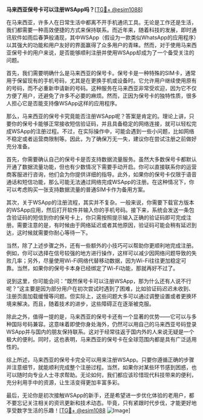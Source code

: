 **马来西亚保号卡可以注册WSApp吗？**[[TG💪+ @esim1088](https://t.me/s/esim1088)]

在马来西亚，许多人在日常生活中都离不开手机通讯工具。无论是工作还是生活，我们都需要一种高效便捷的方式来保持联系。而近年来，随着科技的发展，即时通讯软件如雨后春笋般涌现，其中WSApp（假设为一款类似WhatsApp的应用程序）以其强大的功能和用户友好的界面赢得了众多用户的青睐。然而，对于使用马来西亚保号卡的用户来说，是否能够顺利注册并使用WSApp却成为了一个备受关注的问题。

首先，我们需要明确什么是马来西亚的保号卡。保号卡是一种特殊的SIM卡，通常用于保留现有的手机号码，尤其是在更换手机或设备时。它允许用户继续使用原有的号码，而不必重新申请新的号码。这种服务在马来西亚非常受欢迎，因为它不仅方便了用户，还避免了许多不必要的麻烦。然而，正因为保号卡的独特性质，很多人担心它是否能支持像WSApp这样的应用程序。

那么，马来西亚的保号卡究竟能否注册WSApp呢？答案是肯定的。理论上讲，只要你的保号卡能够正常接收短信验证码，并且具备稳定的网络连接，就可以轻松完成WSApp的注册过程。不过，在实际操作中，可能会遇到一些小问题，比如网络不稳定或者运营商限制等。因此，为了确保万无一失，建议你在尝试注册之前做好充分准备。

首先，你需要确认自己的保号卡是否支持数据流量服务。虽然大多数保号卡都默认开通了数据流量功能，但也有少数情况下需要手动开启。你可以直接联系你的运营商客服进行咨询，他们会为你提供详细的指导。此外，如果你的保号卡仅限于语音通话和短信功能，那么可能无法通过网络完成WSApp的注册。在这种情况下，你可以考虑购买一张支持数据流量的普通SIM卡作为备用方案。

其次，关于WSApp的注册流程，其实并不复杂。一般来说，你需要下载官方版本的WSApp应用，然后打开软件并输入你的手机号码。接下来，系统会发送一条包含验证码的短信到你的保号卡上，你只需按照提示输入正确的验证码即可完成注册。需要注意的是，有时候由于网络延迟或者其他原因，验证码可能会稍有延迟到达，这时候就需要你耐心等待一下。

当然，除了上述步骤之外，还有一些额外的小技巧可以帮助你更顺利地完成注册。例如，你可以选择在信号较强的地方进行操作，这样可以减少因网络问题导致的失败几率；另外，尽量使用Wi-Fi网络代替移动数据，因为Wi-Fi往往更加稳定可靠。当然，如果你的保号卡本身已经绑定了Wi-Fi功能，那就再好不过了。

说到这里，你可能会问：“既然保号卡可以注册WSApp，那为什么还有人说不行呢？”这主要是因为部分用户在初次尝试时遇到了困难，比如验证码迟迟未收到、注册页面加载缓慢等问题。但实际上，这些问题大多可以通过调整设置或者更换环境来解决。而且，随着技术的进步，这些障碍正在逐渐被克服。

除此之外，值得一提的是，马来西亚的保号卡还有一个显著的优势——它可以与多种国际号码兼容。这意味着即使你身处海外，仍然可以用自己的马来西亚号码登录WSApp并与国内的朋友保持联系。这对于经常往返于国内外的人来说无疑是一个极大的便利。同时，这也表明，马来西亚的保号卡在全球范围内都是具有广泛适用性的。

综上所述，马来西亚的保号卡完全可以用来注册WSApp。只要你遵循正确的步骤并注意细节，就能顺利完成整个注册过程。当然，如果你对某些环节感到困惑，也可以随时向专业人士寻求帮助。无论如何，我们都应该珍惜现代科技带来的便利，充分利用手中的资源，让生活变得更加丰富多彩。

最后，无论你是初次接触WSApp的新手，还是希望进一步优化体验的老用户，都不要忘记关注相关的资讯更新和技术动态。毕竟，只有紧跟时代步伐，才能更好地享受数字生活的乐趣！[[TG💪+ @esim1088](https://t.me/s/esim1088) ![Image](https://i.postimg.cc/4NQfJmqS/Snipaste-2025-05-13-00-14-12.png)]
